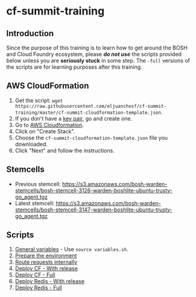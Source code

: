 # cf-summit-training

## Introduction

Since the purpose of this training is to learn how to get around the BOSH and Cloud Foundry ecosystem, please ***do not use*** the scripts provided below unless you are **seriously stuck**  in some step. The `-full` versions of the scripts are for learning purposes after this training.

## AWS CloudFormation

1. Get the script: `wget https://raw.githubusercontent.com/eljuanchosf/cf-summit-training/master/cf-summit-cloudformation-template.json`.
2. If you don't have a [key pair](https://console.aws.amazon.com/ec2/v2/home?KeyPairs:sort=keyName), go and create one.
3. Go to [AWS Cloudformation](https://console.aws.amazon.com/cloudformation/).
4. Click on "Create Stack".
5. Choose the `cf-summit-cloudformation-template.json` file you downloaded.
6. Click "Next" and follow the instructions.

## Stemcells

* Previous stemcell: https://s3.amazonaws.com/bosh-warden-stemcells/bosh-stemcell-3126-warden-boshlite-ubuntu-trusty-go_agent.tgz
* Latest stemcell: https://s3.amazonaws.com/bosh-warden-stemcells/bosh-stemcell-3147-warden-boshlite-ubuntu-trusty-go_agent.tgz

## Scripts

1. [General variables](scripts/variables.sh) - Use `source variables.sh`.
1. [Prepare the environment](scripts/00-prepare-environment.sh)
1. [Route requests internally](scripts/01-route-requests.sh)
1. [Deploy CF - With release](scripts/03-deploy-cf-with-release.sh)
1. [Deploy CF - Full](scripts/03-deploy-cf-full.sh)
1. [Deploy Redis - With release](scripts/04-deploy-redis-with-release.sh)
1. [Deploy Redis - Full](scripts/04-deploy-redis-full.sh)
